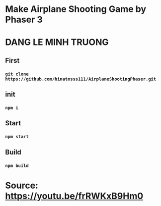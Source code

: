# Make Airplane Shooting Game by Phaser 3
# DANG LE MINH TRUONG
## First
### `git clone https://github.com/hinatosss111/AirplaneShootingPhaser.git`
## init
### `npm i`
## Start
### `npm start`
## Build
### `npm build`

# Source: https://youtu.be/frRWKxB9Hm0

